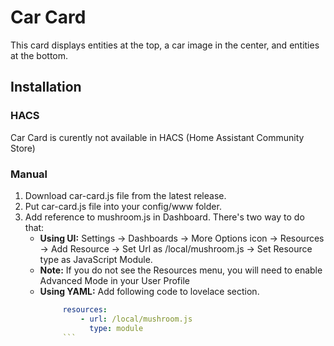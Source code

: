 # Car Card

This card displays entities at the top, a car image in the center, and entities at the bottom.

## Installation

### HACS
Car Card is curently not available in HACS (Home Assistant Community Store)

### Manual
1. Download car-card.js file from the latest release.
2. Put car-card.js file into your config/www folder.
3. Add reference to mushroom.js in Dashboard. There's two way to do that:
    - **Using UI:** Settings → Dashboards → More Options icon → Resources → Add Resource → Set Url as /local/mushroom.js → Set Resource type as JavaScript Module.
    - **Note:** If you do not see the Resources menu, you will need to enable Advanced Mode in your User Profile
    - **Using YAML:** Add following code to lovelace section.
       ```yaml
            resources:
                - url: /local/mushroom.js
                  type: module
            ```
